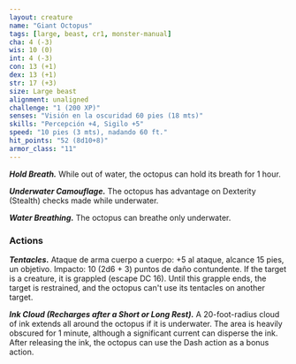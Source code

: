 ```yaml
---
layout: creature
name: "Giant Octopus"
tags: [large, beast, cr1, monster-manual]
cha: 4 (-3)
wis: 10 (0)
int: 4 (-3)
con: 13 (+1)
dex: 13 (+1)
str: 17 (+3)
size: Large beast
alignment: unaligned
challenge: "1 (200 XP)"
senses: "Visión en la oscuridad 60 pies (18 mts)"
skills: "Percepción +4, Sigilo +5"
speed: "10 pies (3 mts), nadando 60 ft."
hit_points: "52 (8d10+8)"
armor_class: "11"
---
```


***Hold Breath.*** While out of water, the octopus can hold its breath for 1 hour.

***Underwater Camouflage.*** The octopus has advantage on Dexterity (Stealth) checks made while underwater.

***Water Breathing.*** The octopus can breathe only underwater.

### Actions

***Tentacles.*** Ataque de arma cuerpo a cuerpo: +5 al ataque, alcance 15 pies, un objetivo. Impacto: 10 (2d6 + 3) puntos de daño contundente. If the target is a creature, it is grappled (escape DC 16). Until this grapple ends, the target is restrained, and the octopus can't use its tentacles on another target.

***Ink Cloud (Recharges after a Short or Long Rest).*** A 20-foot-radius cloud of ink extends all around the octopus if it is underwater. The area is heavily obscured for 1 minute, although a significant current can disperse the ink. After releasing the ink, the octopus can use the Dash action as a bonus action.